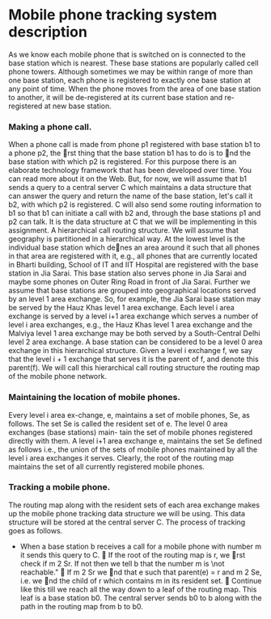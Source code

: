 # Mobile phone tracking system description
As we know each mobile phone that is switched on is connected to the base
station which is nearest. These base stations are popularly called cell phone
towers. Although sometimes we may be within range of more than one base
station, each phone is registered to exactly one base station at any point of
time. When the phone moves from the area of one base station to another,
it will be de-registered at its current base station and re-registered at new
base station.

### Making a phone call. 
When a phone call is made from phone p1 registered
with base station b1 to a phone p2, the rst thing that the base station b1
has to do is to nd the base station with which p2 is registered. For this
purpose there is an elaborate technology framework that has been developed
over time. You can read more about it on the Web. But, for now, we will
assume that b1 sends a query to a central server C which maintains a data
structure that can answer the query and return the name of the base station,
let's call it b2, with which p2 is registered. C will also send some routing
information to b1 so that b1 can initiate a call with b2 and, through the base
stations p1 and p2 can talk. It is the data structure at C that we will be
implementing in this assignment.
A hierarchical call routing structure. We will assume that geography
is partitioned in a hierarchical way. At the lowest level is the individual base
station which denes an area around it such that all phones in that area
are registered with it, e.g., all phones that are currently located in Bharti
building, School of IT and IIT Hospital are registered with the base station
in Jia Sarai. This base station also serves phone in Jia Sarai and maybe some
phones on Outer Ring Road in front of Jia Sarai. Further we assume that
base stations are grouped into geographical locations served by an level 1 area
exchange. So, for example, the Jia Sarai base station may be served by the
Hauz Khas level 1 area exchange. Each level i area exchange is served by a
level i+1 area exchange which serves a number of level i area exchanges, e.g.,
the Hauz Khas level 1 area exchange and the Malviya level 1 area exchange
may be both served by a South-Central Delhi level 2 area exchange. A base
station can be considered to be a level 0 area exchange in this hierarchical
structure. Given a level i exchange f, we say that the level i + 1 exchange
that serves it is the parent of f, and denote this parent(f).
We will call this hierarchical call routing structure the routing map of the
mobile phone network.

### Maintaining the location of mobile phones. 
Every level i area ex-change, e, maintains a set of mobile phones, Se, as follows. The set Se is
called the resident set of e. The level 0 area exchanges (base stations) main-
tain the set of mobile phones registered directly with them. A level i+1 area
exchange e, maintains the set Se defined as follows i.e., the union of the sets of mobile phones maintained by all the level i area
exchanges it serves.
Clearly, the root of the routing map maintains the set of all currently
registered mobile phones.

### Tracking a mobile phone. 
The routing map along with the resident sets
of each area exchange makes up the mobile phone tracking data structure we will be using. This data structure will be stored at the central server C. The
process of tracking goes as follows.
* When a base station b receives a call for a mobile phone with number
m it sends this query to C.
 If the root of the routing map is r, we rst check if m 2 Sr. If not then
we tell b that the number m is \not reachable."
 If m 2 Sr we nd that e such that parent(e) = r and m 2 Se, i.e. we
nd the child of r which contains m in its resident set.
 Continue like this till we reach all the way down to a leaf of the routing
map. This leaf is a base station b0. The central server sends b0 to b
along with the path in the routing map from b to b0.
